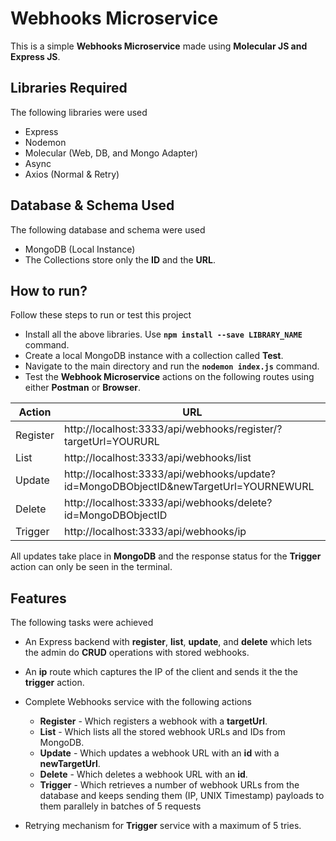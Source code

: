 # Webhooks Microservice

This is a simple **Webhooks Microservice** made using **Molecular JS and Express JS**.

## Libraries Required

The following libraries were used

* Express
* Nodemon
* Molecular (Web, DB, and Mongo Adapter)
* Async
* Axios (Normal & Retry)

## Database & Schema Used

The following database and schema were used

* MongoDB (Local Instance)
* The Collections store only the **ID** and the **URL**.

## How to run?

Follow these steps to run or test this project

* Install all the above libraries. Use **``npm install --save LIBRARY_NAME``** command.
* Create a local MongoDB instance with a collection called **Test**.
* Navigate to the main directory and run the **```nodemon index.js```** command.
* Test the **Webhook Microservice** actions on the following routes using either **Postman** or **Browser**.


Action  | URL
------------- | -------------
Register  | http://localhost:3333/api/webhooks/register/?targetUrl=YOURURL
List  | http://localhost:3333/api/webhooks/list
Update | http://localhost:3333/api/webhooks/update?id=MongoDBObjectID&newTargetUrl=YOURNEWURL
Delete | http://localhost:3333/api/webhooks/delete?id=MongoDBObjectID
Trigger | http://localhost:3333/api/webhooks/ip


All updates take place in **MongoDB** and the response status for the **Trigger** action can only be seen in the terminal.

## Features

The following tasks were achieved

* An Express backend with **register**, **list**, **update**, and **delete** which lets the admin do **CRUD** operations with stored webhooks.
* An **ip** route which captures the IP of the client and sends it the the **trigger** action.
* Complete Webhooks service with the following actions

  * **Register** - Which registers a webhook with a **targetUrl**.
  * **List** - Which lists all the stored webhook URLs and IDs from MongoDB.
  * **Update** - Which updates a webhook URL with an **id** with a **newTargetUrl**.
  * **Delete** - Which deletes a webhook URL with an **id**.
  * **Trigger** - Which retrieves a number of webhook URLs from the database and keeps sending them (IP, UNIX Timestamp) payloads to them parallely in batches of 5 requests

* Retrying mechanism for **Trigger** service with a maximum of 5 tries.
